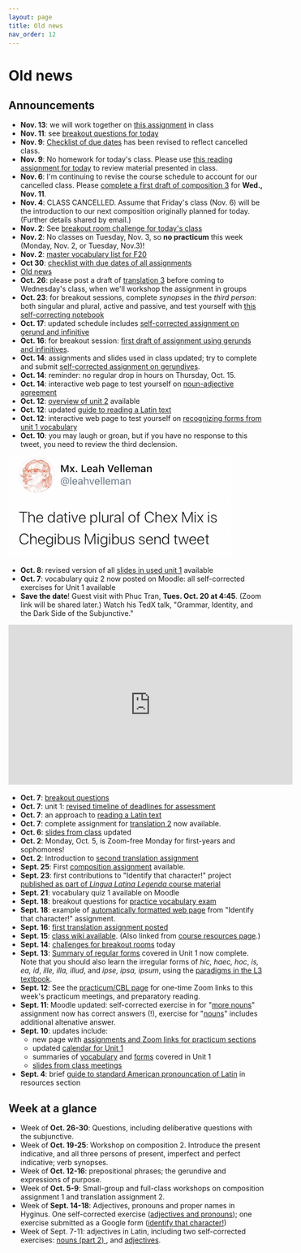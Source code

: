 ```yaml
---
layout: page
title: Old news
nav_order: 12
---
```



# Old news

## Announcements



- **Nov. 13**: we will work together on [this assignment](./assignments/subjunctive2/) in class
- **Nov. 11**: see [breakout questions for today](./breakouts/)
- **Nov. 9**:  [Checklist of due dates](./checklist/) has been revised to reflect cancelled class.
- **Nov. 9**:  No homework for today's class.  Please use [this reading assignment for today](./assignments/indirect/) to review material presented in class.
- **Nov. 6**:  I'm continuing to revise the course schedule to account for our cancelled class. Please [complete a first draft of composition 3](./assignments/composition3/) for **Wed., Nov. 11**.
- **Nov. 4**: CLASS CANCELLED. Assume that Friday's class (Nov. 6) will be the introduction to our next composition originally planned for today. (Further details shared by email.)
- **Nov. 2**: See [breakout room challenge for today's class](./breakouts/)
- **Nov. 2**:  No classes on Tuesday, Nov. 3, so **no practicum** this week (Monday, Nov. 2, or Tuesday, Nov.3)!
- **Nov. 2**:  [master vocabulary list for F20](https://lingualatina.github.io/textbook/vocabulary/00-master/)
- **Oct 30**: [checklist with due dates of all assignments](./checklist/)
- [Old news](./oldnews/)
- **Oct. 26**: please post a draft of [translation 3](../assignments/translation3/) before coming to Wednesday's class, when we'll workshop the assignment in groups
- **Oct. 23**: for breakout sessions, complete *synopses* in the *third person*: both singular and plural, active and passive, and test yourself with [this self-correcting notebook](https://observablehq.com/@neelsmith/lingua-latina-legenda-unit-2-verb-synopsis?collection=@neelsmith/l3)
- **Oct. 17**:  updated schedule includes
[self-corrected assignment on gerund and infinitive](../assignments/review-verbal-nouns/)
- **Oct. 16**: for breakout session: [first draft of assignment using gerunds and infinitives](../assignments/gerund/exercise/).
- **Oct. 14**: assignments and slides used in class updated;  try to complete and submit [self-corrected assignment on gerundives](../assignments/gerundive/exercise/).
- **Oct. 14**: reminder: no regular drop in hours on Thursday, Oct. 15.
- **Oct. 14**: interactive web page to test yourself on [noun-adjective agreement](https://observablehq.com/@neelsmith/lingua-latina-legenda-unit-1-quiz-yourself-on-forms)
- **Oct. 12**: [overview of unit 2](../schedule/part2/) available
- **Oct. 12**: updated [guide to reading a Latin text](../reading/)
- **Oct. 12**: interactive web page to test yourself on [recognizing forms from unit 1 vocabulary](https://observablehq.com/@neelsmith/lingua-latina-legenda-test-yourself-on-unit-1-vocabulary?collection=@neelsmith/l3)
- **Oct. 10**:  you  may laugh or groan, but if you have no response to this tweet, you need to review the third declension.


![chexmix](../imgs/chexmix.png)

- **Oct. 8**:  revised version of all [slides in used unit 1](../slides/) available
- **Oct. 7**:  vocabulary quiz 2 now posted on Moodle: all self-corrected exercises for Unit 1 available
- **Save the date**!  Guest visit with Phuc Tran, **Tues. Oct. 20 at 4:45**.  (Zoom link will be shared later.)  Watch his TedX talk, "Grammar, Identity, and the Dark Side of the Subjunctive."  

<iframe width="560" height="315" src="https://www.youtube.com/embed/zeSVMG4GkeQ" frameborder="0" allow="accelerometer; autoplay; clipboard-write; encrypted-media; gyroscope; picture-in-picture" allowfullscreen></iframe>

- **Oct. 7**: [breakout questions](../breakouts/)
- **Oct. 7**: unit 1: [revised timeline of deadlines for assessment](../schedule/part1/timeline/)
- **Oct. 7**: an approach to [reading a Latin text](../reading/)
- **Oct. 7**: complete assignment for [translation 2](../assignments/translation2/) now available.
- **Oct. 6**: [slides from class](../slides/) updated
- **Oct. 2**: Monday, Oct. 5, is Zoom-free Monday for first-years and sophomores!
- **Oct. 2**: Introduction to [second translation assignment](../assignments/translation2/)
- **Sept. 25**:  First [composition assignment](../assignments/composition1/) available.
- **Sept. 23**: first contributions to "Identify that character!" project [published as part of *Lingua Latina Legenda* course material](https://lingualatina.github.io/courses/)
- **Sept. 21**: vocabulary quiz 1 available on Moodle
- **Sept. 18**: breakout questions for [practice vocabulary exam](../breakouts/)
- **Sept. 18**: example of [automatically formatted web page](../assignments/prosopography/sampleoutput/) from "Identify that character!" assignment.
- **Sept. 16**:  [first translation assignment posted](../assignments/translation1/)
- **Sept. 15**:  [class wiki available](../wiki/). (Also linked from [course resources page](../resources/).)
- **Sept. 14**:  [challenges for breakout rooms](../breakouts) today
- **Sept. 13**:   [Summary of regular forms](../schedule/part1/forms/) covered in Unit 1 now complete.  Note that you should also learn the irregular forms of *hic, haec, hoc*, *is, ea, id*, *ille, illa, illud*, and *ipse, ipsa, ipsum*, using the [paradigms in the L3 textbook](https://lingualatina.github.io/textbook/reference/pronouns-paradigms/).
- **Sept. 12**:  See the [practicum/CBL page](../practicum/) for one-time Zoom links to this week's practicum meetings, and preparatory reading.
- **Sept. 11**:  Moodle updated: self-corrected exercise in  for "[more nouns](assignments/nouns2/exercise/)" assignment now has correct answers (!), exercise for "[nouns](assignments/nouns/exercise/)" includes additional altenative answer.
- **Sept. 10**: updates include:
    - new page with [assignments and Zoom links for practicum sections](../practicum/)
    - updated [calendar for Unit 1](../schedule/part1/schedule/)
    - summaries of [vocabulary](schedule/part1/vocab/) and [forms](schedule/part1/forms/) covered in Unit 1
    - [slides from class meetings](../slides/)
- **Sept. 4**: brief [guide to standard American pronouncation of Latin](../resources/pronounciation/) in resources section



## Week at a glance



- Week of **Oct. 26-30**: Questions, including deliberative questions with the subjunctive.
- Week of **Oct. 19-25**:  Workshop on composition 2. Introduce the present indicative, and all three persons of present, imperfect and perfect indicative; verb synopses.
- Week of **Oct. 12-16**:  prepositional phrases; the gerundive and expressions of purpose.
- Week of **Oct. 5-9**: Small-group and full-class workshops on composition assignment 1 and translation assignment 2.
- Week of **Sept. 14-18**: Adjectives, pronouns and proper names in Hyginus. One self-corrected exercise ([adjectives and pronouns](../assignments/demonstratives/exercise/)); one exercise submitted as a Google form ([identify that character!](../assignments/prosopography/))
- Week of Sept. 7-11: adjectives in  Latin, including two self-corrected exercises: [nouns (part 2) ](../assignments/nouns2/exercise/), and [adjectives](../assignments/adjectives/exercise/).
